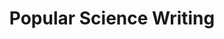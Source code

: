 ---
layout: archive
title: "Popular Science Writing"
permalink: /popularSci/
author_profile: true
---